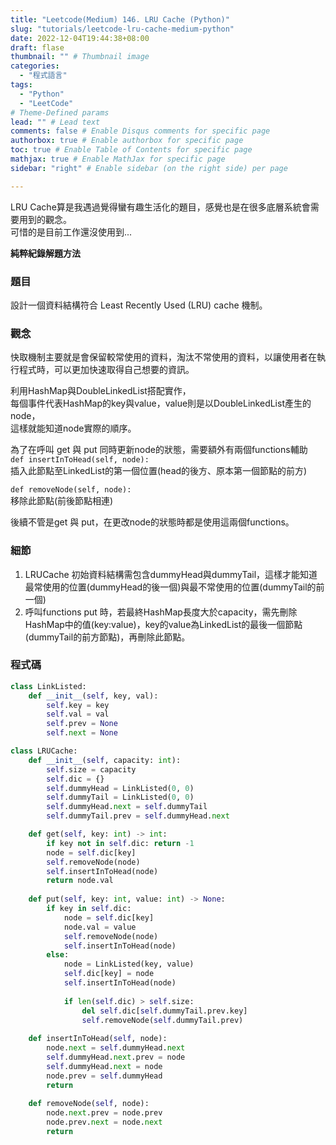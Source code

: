 ```yaml
---
title: "Leetcode(Medium) 146. LRU Cache (Python)"
slug: "tutorials/leetcode-lru-cache-medium-python"
date: 2022-12-04T19:44:38+08:00
draft: flase
thumbnail: "" # Thumbnail image
categories:
  - "程式語言"
tags:
  - "Python"
  - "LeetCode"
# Theme-Defined params
lead: "" # Lead text
comments: false # Enable Disqus comments for specific page
authorbox: true # Enable authorbox for specific page
toc: true # Enable Table of Contents for specific page
mathjax: true # Enable MathJax for specific page
sidebar: "right" # Enable sidebar (on the right side) per page

---
```

LRU Cache算是我遇過覺得蠻有趣生活化的題目，感覺也是在很多底層系統會需要用到的觀念。  
可惜的是目前工作還沒使用到... 
<!--more-->

   
**純粹紀錄解題方法**


### 題目 
設計一個資料結構符合 Least Recently Used (LRU) cache 機制。

### 觀念
快取機制主要就是會保留較常使用的資料，淘汰不常使用的資料，以讓使用者在執行程式時，可以更加快速取得自己想要的資訊。  

利用HashMap與DoubleLinkedList搭配實作，  
每個事件代表HashMap的key與value，value則是以DoubleLinkedList產生的node，  
這樣就能知道node實際的順序。   

為了在呼叫 get 與 put 同時更新node的狀態，需要額外有兩個functions輔助  
```def insertInToHead(self, node):```  
插入此節點至LinkedList的第一個位置(head的後方、原本第一個節點的前方)

```def removeNode(self, node):```  
移除此節點(前後節點相連)  

後續不管是get 與 put，在更改node的狀態時都是使用這兩個functions。  

### 細節
1. LRUCache 初始資料結構需包含dummyHead與dummyTail，這樣才能知道最常使用的位置(dummyHead的後一個)與最不常使用的位置(dummyTail的前一個) 
2. 呼叫functions put 時，若最終HashMap長度大於capacity，需先刪除HashMap中的值(key:value)，key的value為LinkedList的最後一個節點(dummyTail的前方節點)，再刪除此節點。  

  
  

### 程式碼  
  
<!-- {{< gist zhongyousun 275c45834a9305318d656c29a2df4734 >}} -->
```Python {linenos=inline}
class LinkListed:
    def __init__(self, key, val):
        self.key = key
        self.val = val
        self.prev = None
        self.next = None

class LRUCache:
    def __init__(self, capacity: int):
        self.size = capacity
        self.dic = {}
        self.dummyHead = LinkListed(0, 0)
        self.dummyTail = LinkListed(0, 0)
        self.dummyHead.next = self.dummyTail
        self.dummyTail.prev = self.dummyHead.next

    def get(self, key: int) -> int:
        if key not in self.dic: return -1
        node = self.dic[key]
        self.removeNode(node)
        self.insertInToHead(node)
        return node.val
        
    def put(self, key: int, value: int) -> None:
        if key in self.dic:
            node = self.dic[key]
            node.val = value
            self.removeNode(node)
            self.insertInToHead(node)
        else:
            node = LinkListed(key, value)
            self.dic[key] = node
            self.insertInToHead(node)
            
            if len(self.dic) > self.size:
                del self.dic[self.dummyTail.prev.key]
                self.removeNode(self.dummyTail.prev)
        
    def insertInToHead(self, node):
        node.next = self.dummyHead.next
        self.dummyHead.next.prev = node
        self.dummyHead.next = node
        node.prev = self.dummyHead
        return
        
    def removeNode(self, node):
        node.next.prev = node.prev
        node.prev.next = node.next
        return

```
<!-- 
### 程式碼

```python
class LinkListed:
    def __init__(self, key, val):
        self.key = key
        self.val = val
        self.prev = None
        self.next = None
class LRUCache:

    def __init__(self, capacity: int):
        self.size = capacity
        self.dic = {}
        self.dummyHead = LinkListed(0, 0)
        self.dummyTail = LinkListed(0, 0)
        self.dummyHead.next = self.dummyTail
        self.dummyTail.prev = self.dummyHead.next

    def get(self, key: int) -> int:
        if key not in self.dic: return -1
        node = self.dic[key]
        self.removeNode(node)
        self.insertInToHead(node)
        return node.val
        

    def put(self, key: int, value: int) -> None:
        if key in self.dic:
            node = self.dic[key]
            node.val = value
            self.removeNode(node)
            self.insertInToHead(node)
        else:
            node = LinkListed(key, value)
            self.dic[key] = node
            self.insertInToHead(node)
            
            if len(self.dic) > self.size:
                del self.dic[self.dummyTail.prev.key]
                self.removeNode(self.dummyTail.prev)
        
    def insertInToHead(self, node):
        node.next = self.dummyHead.next
        self.dummyHead.next.prev = node
        self.dummyHead.next = node
        node.prev = self.dummyHead
        return
    def removeNode(self, node):
        node.next.prev = node.prev
        node.prev.next = node.next
        return


```
-->